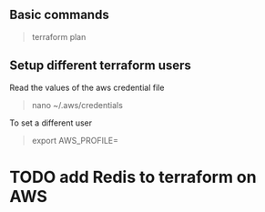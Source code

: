 ## Basic commands

> terraform plan

## Setup different terraform users

Read the values of the aws credential file

> nano ~/.aws/credentials

To set a different user

> export AWS_PROFILE=<name>

# TODO add Redis to terraform on AWS
